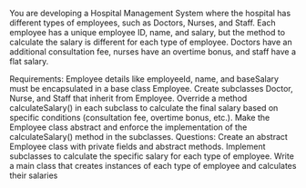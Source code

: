 You are developing a Hospital Management System where the hospital has different types of employees, such as Doctors, Nurses, and Staff. Each employee has a unique employee ID, name, and salary, but the method to calculate the salary is different for each type of employee. Doctors have an additional consultation fee, nurses have an overtime bonus, and staff have a flat salary.

Requirements:
 Employee details like employeeId, name, and baseSalary must be encapsulated in a base class Employee.
 Create subclasses Doctor, Nurse, and Staff that inherit from Employee.
 Override a method calculateSalary() in each subclass to calculate the final salary based on specific conditions (consultation fee, overtime bonus, etc.).
 Make the Employee class abstract and enforce the implementation of the calculateSalary() method in the subclasses.
Questions:
Create an abstract Employee class with private fields and abstract methods.
Implement subclasses to calculate the specific salary for each type of employee.
Write a main class that creates instances of each type of employee and calculates their salaries
